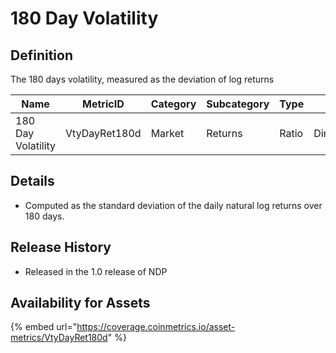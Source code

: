 # 180 Day Volatility

## Definition

The 180 days volatility, measured as the deviation of log returns

| Name               | MetricID      | Category | Subcategory | Type  | Unit          | Interval |
| ------------------ | ------------- | -------- | ----------- | ----- | ------------- | -------- |
| 180 Day Volatility | VtyDayRet180d | Market   | Returns     | Ratio | Dimensionless | 180 days |

## Details

* Computed as the standard deviation of the daily natural log returns over 180 days.

## Release History

* Released in the 1.0 release of NDP

## Availability for Assets

{% embed url="https://coverage.coinmetrics.io/asset-metrics/VtyDayRet180d" %}

